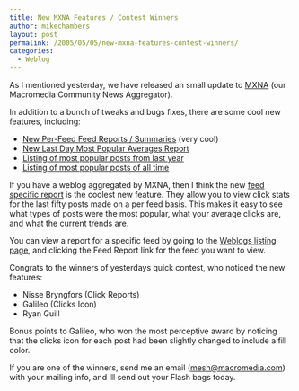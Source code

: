```yaml
---
title: New MXNA Features / Contest Winners
author: mikechambers
layout: post
permalink: /2005/05/05/new-mxna-features-contest-winners/
categories:
  - Weblog
---
```



As I mentioned yesterday, we have released an small update to [MXNA][1] (our Macromedia Community News Aggregator).

In addition to a bunch of tweaks and bugs fixes, there are some cool new features, including:  
<!--more-->

*   [New Per-Feed Feed Reports / Summaries][2] (very cool)
*   [New Last Day Most Popular Averages Report][3]
*   [Listing of most popular posts from last year][4]
*   [Listing of most popular posts of all time][5]

If you have a weblog aggregated by MXNA, then I think the new [feed specific report][2] is the coolest new feature. They allow you to view click stats for the last fifty posts made on a per feed basis. This makes it easy to see what types of posts were the most popular, what your average clicks are, and what the current trends are.

You can view a report for a specific feed by going to the [Weblogs listing page][2], and clicking the Feed Report link for the feed you want to view.

Congrats to the winners of yesterdays quick contest, who noticed the new features:

*   Nisse Bryngfors (Click Reports)
*   Galileo (Clicks Icon)
*   Ryan Guill

Bonus points to Galileo, who won the most perceptive award by noticing that the clicks icon for each post had been slightly changed to include a fill color. 

If you are one of the winners, send me an email (<mesh@macromedia.com>) with your mailing info, and Ill send out your Flash bags today.

 [1]: http://weblogs.macromedia.com/mxna/
 [2]: http://weblogs.macromedia.com/mxna/FeedList.cfm
 [3]: http://weblogs.macromedia.com/mxna/reports/mostPopularPostsAvg/index.cfm
 [4]: http://weblogs.macromedia.com/mxna/index.cfm?query=byMostPopularYear
 [5]: http://weblogs.macromedia.com/mxna/index.cfm?query=byMostPopularAllTime